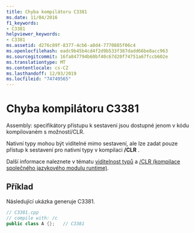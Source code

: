 ```yaml
---
title: Chyba kompilátoru C3381
ms.date: 11/04/2016
f1_keywords:
- C3381
helpviewer_keywords:
- C3381
ms.assetid: d276c89f-8377-4cb6-a8d4-7770885f06c4
ms.openlocfilehash: eadc9b45b4cd4f2d9b533f387dadd66be8acc963
ms.sourcegitcommit: 16fa847794b60bf40c67d20f74751a67fccb602e
ms.translationtype: MT
ms.contentlocale: cs-CZ
ms.lasthandoff: 12/03/2019
ms.locfileid: "74749565"
---
```

# <a name="compiler-error-c3381"></a>Chyba kompilátoru C3381

Assembly: specifikátory přístupu k sestavení jsou dostupné jenom v kódu kompilovaném s možností/CLR.

Nativní typy mohou být viditelné mimo sestavení, ale lze zadat pouze přístup k sestavení pro nativní typy v kompilaci **/CLR** .

Další informace naleznete v tématu [viditelnost typů](../../dotnet/how-to-define-and-consume-classes-and-structs-cpp-cli.md#BKMK_Type_visibility) a [/CLR (kompilace společného jazykového modulu runtime)](../../build/reference/clr-common-language-runtime-compilation.md).

## <a name="example"></a>Příklad

Následující ukázka generuje C3381.

```cpp
// C3381.cpp
// compile with: /c
public class A {};   // C3381
```
